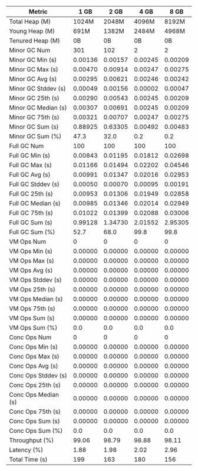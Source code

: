 | Metric | 1 GB | 2 GB | 4 GB | 8 GB |
|------|----|----|----|----|
| Total Heap (M) | 1024M | 2048M | 4096M | 8192M |
| Young Heap (M) | 691M | 1382M | 2484M | 4968M |
| Tenured Heap (M) | 0B | 0B | 0B | 0B |
| Minor GC Num | 301 | 102 | 2 | 2 |
| Minor GC Min (s) | 0.00136 | 0.00157 | 0.00245 | 0.00209 |
| Minor GC Max (s) | 0.00470 | 0.00914 | 0.00247 | 0.00275 |
| Minor GC Avg (s) | 0.00295 | 0.00621 | 0.00246 | 0.00242 |
| Minor GC Stddev (s) | 0.00049 | 0.00156 | 0.00002 | 0.00047 |
| Minor GC 25th (s) | 0.00290 | 0.00543 | 0.00245 | 0.00209 |
| Minor GC Median (s) | 0.00307 | 0.00691 | 0.00245 | 0.00209 |
| Minor GC 75th (s) | 0.00321 | 0.00707 | 0.00247 | 0.00275 |
| Minor GC Sum (s) | 0.88925 | 0.63305 | 0.00492 | 0.00483 |
| Minor GC Sum (%) | 47.3 | 32.0 | 0.2 | 0.2 |
| Full GC Num | 100 | 100 | 100 | 100 |
| Full GC Min (s) | 0.00843 | 0.01195 | 0.01812 | 0.02698 |
| Full GC Max (s) | 0.01166 | 0.01494 | 0.02202 | 0.04546 |
| Full GC Avg (s) | 0.00991 | 0.01347 | 0.02016 | 0.02953 |
| Full GC Stddev (s) | 0.00050 | 0.00070 | 0.00095 | 0.00191 |
| Full GC 25th (s) | 0.00953 | 0.01306 | 0.01949 | 0.02858 |
| Full GC Median (s) | 0.00985 | 0.01346 | 0.02014 | 0.02949 |
| Full GC 75th (s) | 0.01022 | 0.01399 | 0.02088 | 0.03006 |
| Full GC Sum (s) | 0.99128 | 1.34730 | 2.01552 | 2.95305 |
| Full GC Sum (%) | 52.7 | 68.0 | 99.8 | 99.8 |
| VM Ops Num | 0 | 0 | 0 | 0 |
| VM Ops Min (s) | 0.00000 | 0.00000 | 0.00000 | 0.00000 |
| VM Ops Max (s) | 0.00000 | 0.00000 | 0.00000 | 0.00000 |
| VM Ops Avg (s) | 0.00000 | 0.00000 | 0.00000 | 0.00000 |
| VM Ops Stddev (s) | 0.00000 | 0.00000 | 0.00000 | 0.00000 |
| VM Ops 25th (s) | 0.00000 | 0.00000 | 0.00000 | 0.00000 |
| VM Ops Median (s) | 0.00000 | 0.00000 | 0.00000 | 0.00000 |
| VM Ops 75th (s) | 0.00000 | 0.00000 | 0.00000 | 0.00000 |
| VM Ops Sum (s) | 0.00000 | 0.00000 | 0.00000 | 0.00000 |
| VM Ops Sum (%) | 0.0 | 0.0 | 0.0 | 0.0 |
| Conc Ops Num | 0 | 0 | 0 | 0 |
| Conc Ops Min (s) | 0.00000 | 0.00000 | 0.00000 | 0.00000 |
| Conc Ops Max (s) | 0.00000 | 0.00000 | 0.00000 | 0.00000 |
| Conc Ops Avg (s) | 0.00000 | 0.00000 | 0.00000 | 0.00000 |
| Conc Ops Stddev (s) | 0.00000 | 0.00000 | 0.00000 | 0.00000 |
| Conc Ops 25th (s) | 0.00000 | 0.00000 | 0.00000 | 0.00000 |
| Conc Ops Median (s) | 0.00000 | 0.00000 | 0.00000 | 0.00000 |
| Conc Ops 75th (s) | 0.00000 | 0.00000 | 0.00000 | 0.00000 |
| Conc Ops Sum (s) | 0.00000 | 0.00000 | 0.00000 | 0.00000 |
| Conc Ops Sum (%) | 0.0 | 0.0 | 0.0 | 0.0 |
| Throughput (%) | 99.06 | 98.79 | 98.88 | 98.11 |
| Latency (%) | 1.88 | 1.98 | 2.02 | 2.96 |
| Total Time (s) | 199 | 163 | 180 | 156 |
